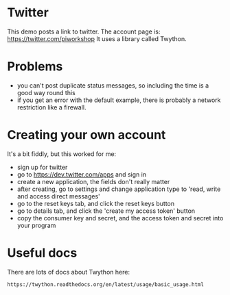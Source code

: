 # Twitter

This demo posts a link to twitter. The account page is: https://twitter.com/piworkshop
It uses a library called Twython.

# Problems

* you can't post duplicate status messages, so including the time is a good way round this
* if you get an error with the default example, there is probably a network restriction like a firewall.

# Creating your own account

It's a bit fiddly, but this worked for me:

* sign up for twitter
* go to https://dev.twitter.com/apps and sign in
* create a new application, the fields don't really matter
* after creating, go to settings and change application type to 'read, write and access direct messages'
* go to the reset keys tab, and click the reset keys button
* go to details tab, and click the 'create my access token' button
* copy the consumer key and secret, and the access token and secret into your program

# Useful docs

There are lots of docs about Twython here:

    https://twython.readthedocs.org/en/latest/usage/basic_usage.html
